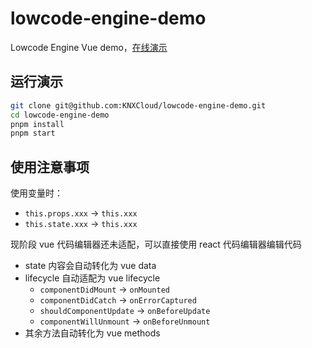 # lowcode-engine-demo

Lowcode Engine Vue demo，[在线演示](https://knxcloud.github.io/lowcode-engine-demo/)

## 运行演示

```bash
git clone git@github.com:KNXCloud/lowcode-engine-demo.git
cd lowcode-engine-demo
pnpm install
pnpm start
```

## 使用注意事项

使用变量时：

- `this.props.xxx` -> `this.xxx`
- `this.state.xxx` -> `this.xxx`

现阶段 vue 代码编辑器还未适配，可以直接使用 react 代码编辑器编辑代码

- state 内容会自动转化为 vue data
- lifecycle 自动适配为 vue lifecycle
  - `componentDidMount` -> `onMounted`
  - `componentDidCatch` -> `onErrorCaptured`
  - `shouldComponentUpdate` -> `onBeforeUpdate`
  - `componentWillUnmount` -> `onBeforeUnmount`
- 其余方法自动转化为 vue methods
